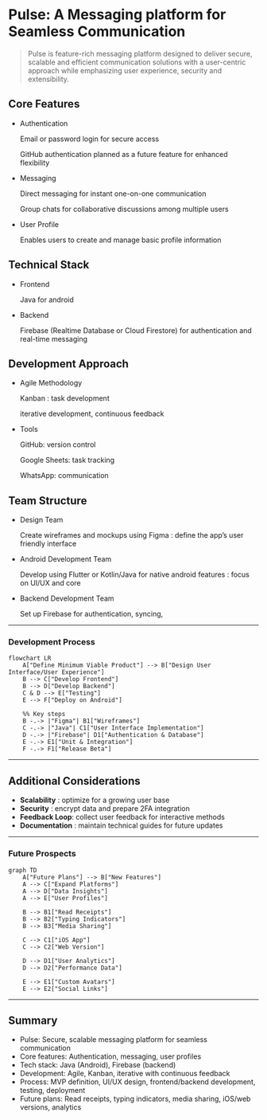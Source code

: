 # Pulse: A Messaging platform for Seamless Communication

> Pulse is feature-rich messaging platform designed to deliver secure, scalable and efficient communication solutions with a user-centric approach while emphasizing user experience, security and extensibility.
> 

## Core Features

- Authentication
    
    Email or password login for secure access
    
    GitHub authentication planned as a future feature for enhanced flexibility
    
- Messaging
    
    Direct messaging for instant one-on-one communication
    
    Group chats for collaborative discussions among multiple users
    
- User Profile
    
    Enables users to create and manage basic profile information
    

## Technical Stack

- Frontend
    
    Java for android
    
- Backend
    
    Firebase (Realtime Database or Cloud Firestore) for authentication and real-time messaging
    

## Development Approach

- Agile Methodology
    
    Kanban : task development
    
    iterative development, continuous feedback
    
- Tools
    
    GitHub: version control
    
    Google Sheets: task tracking
    
    WhatsApp: communication  
    

## Team Structure

- Design Team
    
    Create wireframes and mockups using Figma : define the app’s user friendly interface
    
- Android Development Team
    
    Develop using Flutter or Kotlin/Java for native android features : focus on UI/UX and core
    
- Backend Development Team
    
    Set up Firebase for authentication, syncing, 
    

---

### Development Process

```mermaid
flowchart LR
    A["Define Minimum Viable Product"] --> B["Design User Interface/User Experience"]
    B --> C["Develop Frontend"]
    B --> D["Develop Backend"]
    C & D --> E["Testing"]
    E --> F["Deploy on Android"]

    %% Key steps
    B -.-> |"Figma"| B1["Wireframes"]
    C -.-> |"Java"| C1["User Interface Implementation"]
    D -.-> |"Firebase"| D1["Authentication & Database"]
    E -.-> E1["Unit & Integration"]
    F -.-> F1["Release Beta"]
```

---

## Additional Considerations

- **Scalability** : optimize for a growing user base
- **Security** : encrypt data and prepare 2FA integration
- **Feedback Loop**: collect user feedback for interactive methods
- **Documentation** : maintain technical guides for future updates

---

### Future Prospects

```mermaid
graph TD
    A["Future Plans"] --> B["New Features"]
    A --> C["Expand Platforms"]
    A --> D["Data Insights"]
    A --> E["User Profiles"]

    B --> B1["Read Receipts"]
    B --> B2["Typing Indicators"]
    B --> B3["Media Sharing"]

    C --> C1["iOS App"]
    C --> C2["Web Version"]

    D --> D1["User Analytics"]
    D --> D2["Performance Data"]

    E --> E1["Custom Avatars"]
    E --> E2["Social Links"]
```

---

## Summary

- Pulse: Secure, scalable messaging platform for seamless communication
- Core features: Authentication, messaging, user profiles
- Tech stack: Java (Android), Firebase (backend)
- Development: Agile, Kanban, iterative with continuous feedback
- Process: MVP definition, UI/UX design, frontend/backend development, testing, deployment
- Future plans: Read receipts, typing indicators, media sharing, iOS/web versions, analytics